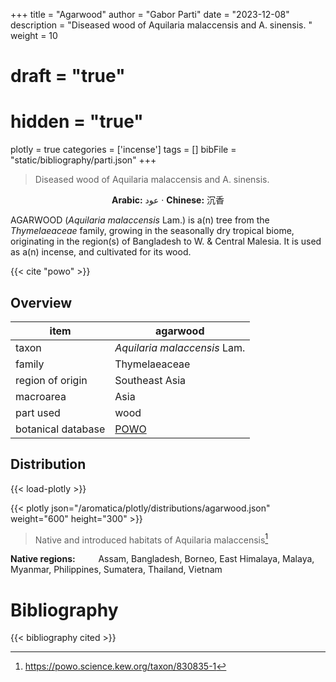 +++
title = "Agarwood"
author = "Gabor Parti"
date = "2023-12-08"
description = "Diseased wood of Aquilaria malaccensis and A. sinensis. "
weight = 10
# draft = "true"
# hidden = "true"
plotly = true
categories = ['incense']
tags = []
bibFile = "static/bibliography/parti.json"
+++

>Diseased wood of Aquilaria malaccensis and A. sinensis. 

<center>

**Arabic:** <span class="arabic-text" dir="rtl">عود</span> · **Chinese:** <span class="traditional-chinese-text">沉香</span>

</center>

AGARWOOD (*Aquilaria malaccensis* Lam.) is a(n) tree from the *Thymelaeaceae* family, growing in the seasonally dry tropical biome, originating in the region(s) of Bangladesh to W. & Central Malesia. It is used as a(n)  incense, and cultivated for its wood.

{{< cite "powo" >}}

## Overview

|       item       |                      agarwood                     |
|------------------|---------------------------------------------------|
|       taxon      |            *Aquilaria malaccensis* Lam.           |
|      family      |                   Thymelaeaceae                   |
| region of origin |                   Southeast Asia                  |
|     macroarea    |                        Asia                       |
|     part used    |                        wood                       |
|botanical database|[POWO](https://powo.science.kew.org/taxon/830835-1)|



## Distribution

{{< load-plotly >}}

{{< plotly json="/aromatica/plotly/distributions/agarwood.json" weight="600" height="300" >}}

>Native and introduced habitats of Aquilaria malaccensis[^powo]

[^powo]: https://powo.science.kew.org/taxon/830835-1

<p style="text-align:left;">

**Native regions:** &ensp; &ensp; &ensp; Assam, Bangladesh, Borneo, East Himalaya, Malaya, Myanmar, Philippines, Sumatera, Thailand, Vietnam

</p>



# Bibliography

{{< bibliography cited >}}

